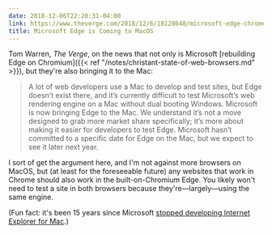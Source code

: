 ```yaml
---
date: 2018-12-06T22:20:31-04:00
link: https://www.theverge.com/2018/12/6/18128648/microsoft-edge-chrome-chromium-browser-changes
title: Microsoft Edge is Coming to MacOS
---
```


Tom Warren, *The Verge*, on the news that not only is Microsoft [rebuilding Edge on Chromium]({{< ref "/notes/christant-state-of-web-browsers.md" >}}), but they're also bringing it to the Mac:

> A lot of web developers use a Mac to develop and test sites, but Edge doesn’t exist there, and it’s currently difficult to test Microsoft’s web rendering engine on a Mac without dual booting Windows. Microsoft is now bringing Edge to the Mac. We understand it’s not a move designed to grab more market share specifically; it’s more about making it easier for developers to test Edge. Microsoft hasn’t committed to a specific date for Edge on the Mac, but we expect to see it later next year.

I sort of get the argument here, and I'm not against more browsers on MacOS, but (at least for the foreseeable future) any websites that work in Chrome should also work in the built-on-Chromium Edge. You likely won't need to test a site in both browsers because they're—largely—using the same engine.

(Fun fact: it's been 15 years since Microsoft [stopped developing Internet Explorer for Mac](https://en.wikipedia.org/wiki/Internet_Explorer_for_Mac).)
